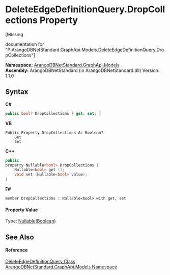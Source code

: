 # DeleteEdgeDefinitionQuery.DropCollections Property 
 

\[Missing <summary> documentation for "P:ArangoDBNetStandard.GraphApi.Models.DeleteEdgeDefinitionQuery.DropCollections"\]

**Namespace:**&nbsp;<a href="6fb2338d-d8f7-f9c1-2056-1702fe9bf954">ArangoDBNetStandard.GraphApi.Models</a><br />**Assembly:**&nbsp;ArangoDBNetStandard (in ArangoDBNetStandard.dll) Version: 1.1.0

## Syntax

**C#**<br />
``` C#
public bool? DropCollections { get; set; }
```

**VB**<br />
``` VB
Public Property DropCollections As Boolean?
	Get
	Set
```

**C++**<br />
``` C++
public:
property Nullable<bool> DropCollections {
	Nullable<bool> get ();
	void set (Nullable<bool> value);
}
```

**F#**<br />
``` F#
member DropCollections : Nullable<bool> with get, set

```


#### Property Value
Type: <a href="https://docs.microsoft.com/dotnet/api/system.nullable-1" target="_blank" rel="noopener noreferrer">Nullable</a>(<a href="https://docs.microsoft.com/dotnet/api/system.boolean" target="_blank" rel="noopener noreferrer">Boolean</a>)

## See Also


#### Reference
<a href="112d925e-6bbf-bdb4-bcd1-015aea37b75e">DeleteEdgeDefinitionQuery Class</a><br /><a href="6fb2338d-d8f7-f9c1-2056-1702fe9bf954">ArangoDBNetStandard.GraphApi.Models Namespace</a><br />